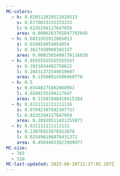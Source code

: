 ```yaml
---
MC-colors:
  - h: 0.020512820512820513
    s: 0.6770833333333333
    l: 0.6235294117647059
    area: 0.0006263701847792045
  - h: 0.6831955922865013
    s: 0.654054054054054
    l: 0.3627450980392157
    area: 0.0002505480739116818
  - h: 0.05555555555555557
    s: 0.3931034482758621
    l: 0.28431372549019607
    area: 0.13560914500469778
  - h: 0.5
    s: 0.03448275862068952
    l: 0.6588235294117647
    area: 0.11587848418415284
  - h: 0.6111111111111116
    s: 0.07692307692307737
    l: 0.9235294117647059
    area: 0.28919511431255873
  - h: 0.611111111111111
    s: 0.23076923076923078
    l: 0.025490196078431372
    area: 0.45844033823989977
MC-size:
  - 765
  - 510
MC-last-updated: 2025-08-20T12:37:05.107Z
---
```

